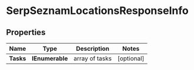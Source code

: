 # SerpSeznamLocationsResponseInfo


## Properties

| Name | Type | Description | Notes |
|------------ | ------------- | ------------- | -------------|
**Tasks** | **IEnumerable<SerpSeznamLocationsTaskInfo>** | array of tasks |[optional]|